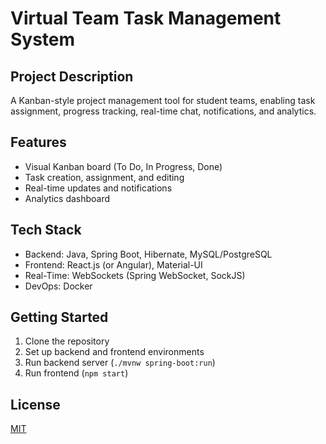 # Virtual Team Task Management System

## Project Description
A Kanban-style project management tool for student teams, enabling task assignment, progress tracking, real-time chat, notifications, and analytics.

## Features
- Visual Kanban board (To Do, In Progress, Done)
- Task creation, assignment, and editing
- Real-time updates and notifications
- Analytics dashboard

## Tech Stack
- Backend: Java, Spring Boot, Hibernate, MySQL/PostgreSQL
- Frontend: React.js (or Angular), Material-UI
- Real-Time: WebSockets (Spring WebSocket, SockJS)
- DevOps: Docker


## Getting Started
1. Clone the repository
2. Set up backend and frontend environments
3. Run backend server (`./mvnw spring-boot:run`)
4. Run frontend (`npm start`)

## License
[MIT](LICENSE)
